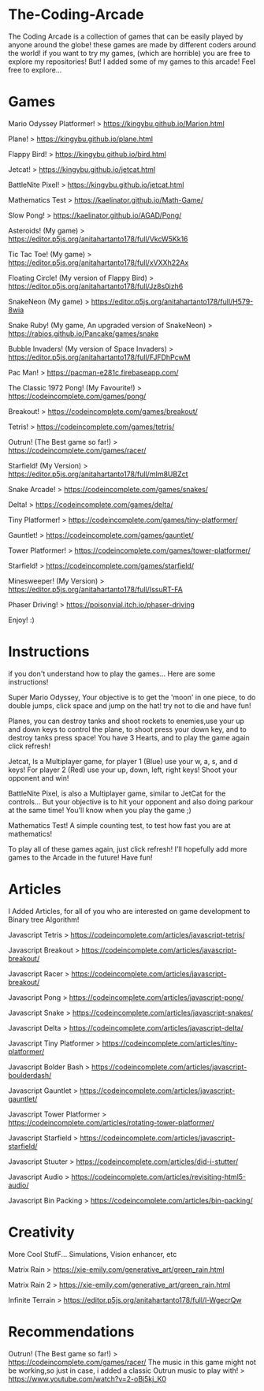 # The-Coding-Arcade
The Coding Arcade is a collection of games that can be easily played by anyone around the globe! 
these games are made by different coders around the world! 
if you want to try my games, (which are horrible)  you are free to explore my repositories!
But! I added some of my games to this arcade! Feel free to explore...



# Games

Mario Odyssey Platformer! > https://kingybu.github.io/Marion.html

Plane! > https://kingybu.github.io/plane.html

Flappy Bird! > https://kingybu.github.io/bird.html

Jetcat! > https://kingybu.github.io/jetcat.html

BattleNite Pixel! > https://kingybu.github.io/jetcat.html

Mathematics Test > https://kaelinator.github.io/Math-Game/

Slow Pong! > https://kaelinator.github.io/AGAD/Pong/

Asteroids! (My game) > https://editor.p5js.org/anitahartanto178/full/VkcW5Kk16

Tic Tac Toe! (My game) > https://editor.p5js.org/anitahartanto178/full/xVXXh22Ax

Floating Circle! (My version of Flappy Bird) > https://editor.p5js.org/anitahartanto178/full/Jz8s0izh6

SnakeNeon (My game) > https://editor.p5js.org/anitahartanto178/full/H579-8wia

Snake Ruby! (My game, An upgraded version of SnakeNeon) > https://rabios.github.io/Pancake/games/snake

Bubble Invaders! (My version of Space Invaders) > https://editor.p5js.org/anitahartanto178/full/FJFDhPcwM

Pac Man! > https://pacman-e281c.firebaseapp.com/

The Classic 1972 Pong! (My Favourite!) > https://codeincomplete.com/games/pong/

Breakout! > https://codeincomplete.com/games/breakout/

Tetris! > https://codeincomplete.com/games/tetris/

Outrun! (The Best game so far!) > https://codeincomplete.com/games/racer/

Starfield! (My Version) > https://editor.p5js.org/anitahartanto178/full/mIm8UBZct

Snake Arcade! > https://codeincomplete.com/games/snakes/

Delta! > https://codeincomplete.com/games/delta/

Tiny Platformer! > https://codeincomplete.com/games/tiny-platformer/

Gauntlet! > https://codeincomplete.com/games/gauntlet/

Tower Platformer! > https://codeincomplete.com/games/tower-platformer/

Starfield! > https://codeincomplete.com/games/starfield/

Minesweeper! (My Version) > https://editor.p5js.org/anitahartanto178/full/IssuRT-FA

Phaser Driving! > https://poisonvial.itch.io/phaser-driving

Enjoy! :)




# Instructions
if you don't understand how to play the games... Here are some instructions!

Super Mario Odyssey,
Your objective is to get the 'moon' in one piece, to do double jumps, click space and jump on the hat! try not to die and have fun!

Planes,
you can destroy tanks and shoot rockets to enemies,use your up and down keys to control the plane, to shoot press your down key, and to destroy tanks press space! You have 3 Hearts, and to play the game again click refresh!

Jetcat,
Is a Multiplayer game, for player 1 (Blue) use your w, a, s, and d keys! For player 2 (Red) use your up, down, left, right keys! Shoot your opponent and win!

BattleNite Pixel,
is also a Multiplayer game, similar to JetCat for the controls... But your objective is to hit your opponent and also doing parkour at the same time! You'll know when you play the game ;)

Mathematics Test! A simple counting test, to test how fast you are at mathematics!

To play all of these games again, just click refresh!
I'll hopefully add more games to the Arcade in the future! 
Have fun!



# Articles
I Added Articles, for all of you who are interested on game development to Binary tree Algorithm!

Javascript Tetris > https://codeincomplete.com/articles/javascript-tetris/

Javascript Breakout > https://codeincomplete.com/articles/javascript-breakout/

Javascript Racer > https://codeincomplete.com/articles/javascript-breakout/

Javascript Pong > https://codeincomplete.com/articles/javascript-pong/

Javascript Snake > https://codeincomplete.com/articles/javascript-snakes/

Javascript Delta > https://codeincomplete.com/articles/javascript-delta/

Javascript Tiny Platformer > https://codeincomplete.com/articles/tiny-platformer/

Javascript Bolder Bash > https://codeincomplete.com/articles/javascript-boulderdash/

Javascript Gauntlet > https://codeincomplete.com/articles/javascript-gauntlet/

Javascript Tower Platformer > https://codeincomplete.com/articles/rotating-tower-platformer/

Javascript Starfield > https://codeincomplete.com/articles/javascript-starfield/

Javascript Stuuter > https://codeincomplete.com/articles/did-i-stutter/

Javascript Audio > https://codeincomplete.com/articles/revisiting-html5-audio/

Javascript Bin Packing > https://codeincomplete.com/articles/bin-packing/






# Creativity

More Cool StufF... Simulations, Vision enhancer, etc

Matrix Rain > https://xie-emily.com/generative_art/green_rain.html

Matrix Rain 2 > https://xie-emily.com/generative_art/green_rain.html

Infinite Terrain > https://editor.p5js.org/anitahartanto178/full/l-WgecrQw

# Recommendations

Outrun! (The Best game so far!) > https://codeincomplete.com/games/racer/
The music in this game might not be working,so just in case, i added a classic Outrun music to play with! > https://www.youtube.com/watch?v=2-oBj5kj_K0
